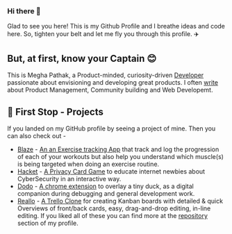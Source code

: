 ### Hi there 👋

Glad to see you here! This is my Github Profile and I breathe ideas and code here. So, tighten your belt and let me fly you through this profile. ✈️
## But, at first, know your Captain 😊 
This is Megha Pathak, a Product-minded, curiosity-driven [Developer](https://meghapathak.netlify.com/) passionate about envisioning and developing great products.
I often [write](https://medium.com/@meghapathak2013) about Product Management, Community building and Web Developemt.
## 📌 First Stop - Projects 
If you landed on my GitHub profile by seeing a project of mine. Then you can also check out - 
- [Blaze](https://github.com/Megha-Pathak/Blaze) - [An an Exercise tracking App](https://blaze-pi.vercel.app/) that track and log the progression of each of your workouts but also help you understand which muscle(s) is being targeted when doing an exercise routine. 
- [Hacket](https://github.com/Megha-Pathak/Hacket) - [A Privacy Card Game](https://hacket.netlify.com/) to educate internet newbies about CyberSecurity in an interactive way.
- [Dodo](https://github.com/Megha-Pathak/dodo) - [A chrome extension](https://dododebugging.netlify.com/) to overlay a tiny duck, as a digital companion during debugging and general development work. 
- [Reallo](https://github.com/Megha-Pathak/reallo) - [A Trello Clone]() for creating Kanban boards with detailed & quick Overviews of front/back cards, easy, drag-and-drop editing, in-line editing. 
If you liked all of these you can find more at the [repository](https://github.com/Megha-Pathak?tab=repositories) section of my profile. 

